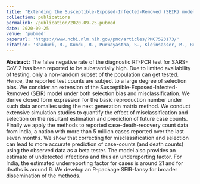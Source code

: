 ```yaml
---
title: "Extending the Susceptible-Exposed-Infected-Removed (SEIR) model to handle the high false negative rate and symptom-based administration of COVID-19 diagnostic tests: SEIR-fans"
collection: publications
permalink: /publication/2020-09-25-pubmed
date: 2020-09-25
venue: 'pubmed'
paperurl: 'https://www.ncbi.nlm.nih.gov/pmc/articles/PMC7523173/'
citation: 'Bhaduri, R., Kundu, R., Purkayastha, S., Kleinsasser, M., Beesley, L. J., & Mukherjee, B. (2020). Extending the Susceptible-Exposed-Infected-Removed (SEIR) model to handle the high FAlse Negative rate and SYmptom-based administration of COVID-19 diagnostic tests: SEIR-fansy. medRxiv : the preprint server for health sciences, 2020.09.24.20200238. https://doi.org/10.1101/2020.09.24.20200238'
---
```


**Abstract:** The false negative rate of the diagnostic RT-PCR test for SARS-CoV-2 has been reported to be substantially high. Due to limited availability of testing, only a non-random subset of the population can get tested. Hence, the reported test counts are subject to a large degree of selection bias. We consider an extension of the Susceptible-Exposed-Infected-Removed (SEIR) model under both selection bias and misclassification. We derive closed form expression for the basic reproduction number under such data anomalies using the next generation matrix method. We conduct extensive simulation studies to quantify the effect of misclassification and selection on the resultant estimation and prediction of future case counts. Finally we apply the methods to reported case-death-recovery count data from India, a nation with more than 5 million cases reported over the last seven months. We show that correcting for misclassification and selection can lead to more accurate prediction of case-counts (and death counts) using the observed data as a beta tester. The model also provides an estimate of undetected infections and thus an undereporting factor. For India, the estimated underreporting factor for cases is around 21 and for deaths is around 6. We develop an R-package SEIR-fansy for broader dissemination of the methods.

